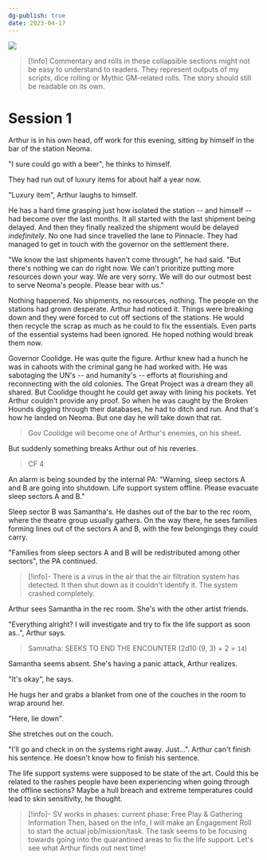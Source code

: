 ```yaml
---
dg-publish: true
date: 2023-04-17
---
```


![](https://i.imgur.com/mMxhr0V.jpg)

> [!info]
> Commentary and rolls in these collapsible sections might not be easy to understand to readers. They represent outputs of my scripts, dice rolling or Mythic GM-related rolls. The story should still be readable on its own.

# Session 1

Arthur is in his own head, off work for this evening, sitting by himself in the bar of the station Neoma. 

"I sure could go with a beer", he thinks to himself. 

They had run out of luxury items for about half a year now. 

"Luxury item", Arthur laughs to himself.

He has a hard time grasping just how isolated the station -- and himself -- had become over the last months. It all started with the last shipment being delayed. And then they finally realized the shipment would be delayed _indefinitely_. No one had since travelled the lane to Pinnacle. They had managed to get in touch with the governor on the settlement there. 

"We know the last shipments haven't come through", he had said. "But there's nothing we can do right now. We can't prioritize putting more resources down your way. We are very sorry. We will do our outmost best to serve Neoma's people. Please bear with us."

Nothing happened. No shipments, no resources, nothing. The people on the stations had grown desperate. Arthur had noticed it. Things were breaking down and they were forced to cut off sections of the stations. He would then recycle the scrap as much as he could to fix the essentials. Even parts of the essential systems had been ignored. He hoped nothing would break them now. 

Governor Coolidge. He was quite the figure. Arthur knew had a hunch he was in cahoots with the criminal gang he had worked with. He was sabotaging the UN's -- and humanity's -- efforts at flourishing and reconnecting with the old colonies. The Great Project was a dream they all shared. But Coolidge thought he could get away with lining his pockets. Yet Arthur couldn't provide any proof. So when he was caught by the Broken Hounds digging through their databases, he had to ditch and run. And that's how he landed on Neoma. But one day he will take down that rat. 

> Gov Coolidge will become one of Arthur's enemies, on his sheet.

But suddenly something breaks Arthur out of his reveries.

> CF 4

An alarm is being sounded by the internal PA: "Warning, sleep sectors A and B are going into shutdown. Life support system offline. Please evacuate sleep sectors A and B."

Sleep sector B was Samantha's. He dashes out of the bar to the rec room, where the theatre group usually gathers. On the way there, he sees families forming lines out of the sectors A and B, with the few belongings they could carry. 

"Families from sleep sectors A and B will be redistributed among other sectors", the PA continued.

> [!info]-
> There is a virus in the air that the air filtration system has detected. It then shut down as it couldn't identify it. The system crashed completely.

Arthur sees Samantha in the rec room. She's with the other artist friends. 

"Everything alright? I will investigate and try to fix the life support as soon as..", Arthur says.

> Samnatha: SEEKS TO END THE ENCOUNTER (2d10 (9, 3) + 2 = `14`)

Samantha seems absent. She's having a panic attack, Arthur realizes. 

"It's okay", he says. 

He hugs her and grabs a blanket from one of the couches in the room to wrap around her. 

"Here, lie down". 

She stretches out on the couch. 

"I'll go and check in on the systems right away. Just...". Arthur can't finish his sentence. He doesn't know how to finish his sentence. 

The life support systems were supposed to be state of the art. Could this be related to the rashes people have been experiencing when going through the offline sections? Maybe a hull breach and extreme temperatures could lead to skin sensitivity, he thought.

> [!info]-
> SV works in phases:
> current phase: Free Play & Gathering Information
> Then, based on the info, I will make an Engagement Roll to start the actual job/mission/task. The task seems to be focusing towards going into the quarantined areas to fix the life support.
> Let's see what Arthur finds out next time!
> 
